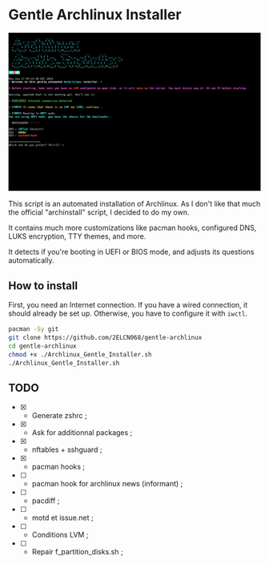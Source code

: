 # Gentle Archlinux Installer

![Gentle_Arch](Gentle_Arch.png)

This script is an automated installation of Archlinux.
As I don't like that much the official "archinstall" script, I decided to do my own.

It contains much more customizations like pacman hooks, configured DNS, LUKS encryption, TTY themes, and more.

It detects if you're booting in UEFI or BIOS mode, and adjusts its questions automatically.

## How to install

First, you need an Internet connection. If you have a wired connection, it should already be set up. Otherwise, you have to configure it with `iwctl`.

```bash
pacman -Sy git
git clone https://github.com/2ELCN068/gentle-archlinux
cd gentle-archlinux
chmod +x ./Archlinux_Gentle_Installer.sh
./Archlinux_Gentle_Installer.sh
```


## TODO

- [X] - Generate zshrc ;
- [X] - Ask for additionnal packages ;
- [X] - nftables + sshguard ;
- [X] - pacman hooks ;
- [ ] - pacman hook for archlinux news (informant) ;
- [ ] - pacdiff ;
- [ ] - motd et issue.net ;
- [ ] - Conditions LVM ;
- [ ] - Repair f_partition_disks.sh ;
